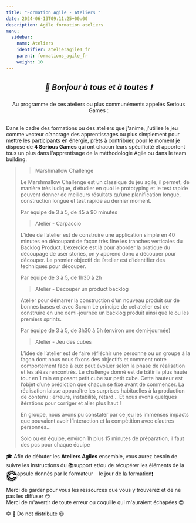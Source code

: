 ```yaml
---
title: "Formation Agile - Ateliers "
date: 2024-06-13T09:11:25+00:00
description: Agile formation ateliers 
menu:
  sidebar:
    name: Ateliers
    identifier: atelieragile1_fr
    parent: formations_agile_fr
    weight: 10
---
```

*<center>:loudspeaker: Bonjour à tous et à toutes :heavy_exclamation_mark:</center>*
---

<div class="d-sm-block alert alert-info " > <center>
<i class="fas fa-info-circle " style="color: blue;"></i> Au programme de ces ateliers ou plus communéments appelés Serious Games : </center>
<span class="text-left">
<br>
</div>

Dans le cadre des formations ou des ateliers que j'anime, j'utilise le jeu comme vecteur d’ancrage des
apprentissages ou plus simplement pour mettre les participants en énergie, prêts à contribuer, pour le moment je dispose de **4 Serious Games** qui ont chacun leurs spécificité et apportent tous un plus dans l'apprentisage de la méthodologie Agile ou dans le team building.

>>Marshmallow Challenge
>
>Le Marshmallow Challenge est un classique du jeu agile, il permet, de manière très ludique, d’étudier en quoi le prototyping et le test rapide peuvent donner de meilleurs résultats qu’une planification longue, construction longue et test rapide au dernier moment.
>
>Par équipe de 3 à 5, de 45 à 90 minutes
>
>>Atelier - Carpaccio
>
>L’idée de l’atelier est de construire une application simple en 40 minutes en découpant de façon très fine les tranches verticales du Backlog Product.
>L’exercice est là pour aborder la pratique du découpage de user stories, on y apprend donc à découper pour découper. Le premier objectif de l’atelier est d’identifier des techniques pour découper.
>
>Par équipe de 3 à 5, de 1h30 à 2h 
>
>>Atelier - Decouper un product backlog
>
>Atelier pour démarrer la construction d’un nouveau produit sur de bonnes bases et avec Scrum
>Le principe de cet atelier est de construire en une demi-journée un backlog produit ainsi que le ou les premiers sprints.
>
>Par équipe de 3 à 5, de 3h30 à 5h (environ une demi-journée)
>
>>Atelier - Jeu des cubes
>
>L’idée de l’atelier est de faire réfléchir une personne ou un groupe à la façon dont nous nous fixons des objectifs et comment notre comportement face à eux peut évoluer selon la phase de réalisation et les aléas rencontrés.
>Le challenge donné est de bâtir la plus haute tour en 1 min en posant petit cube sur petit cube. Cette hauteur est l’objet d’une prédiction que chacun se fixe avant de commencer.
>La réalisation laisse apparaître les surprises habituelles à la production de contenu : erreurs, instabilité, retard… Et nous avons quelques itérations pour corriger et aller plus haut !
>
>En groupe, nous avons pu constater par ce jeu les immenses impacts que pouvaient avoir l’interaction et la compétition avec d’autres personnes…
>
>Solo ou en équipe, environ 1h plus 15 minutes de préparation, il faut des pcs pour chaque équipe

<div class="d-sm-block  alert alert-success  text-left" role="alert">

:mortar_board: Afin de débuter les **Ateliers Agiles** ensemble, vous aurez besoin de suivre les instructions du :books:support et/ou de récupérer les éléments de la <span style='display:FLEX;margin:0'> <img style="vertical-align: bottom;" src="/images/icones/w30/capsule_30.png" alt="C">apsule donnés par le formateur &nbsp; <i class="fas fa-chalkboard-teacher"></i> &nbsp; le jour de la formation :exclamation:

</div>

Merci de garder pour vous les ressources que vous y trouverez et de ne pas les diffuser :smirk:  
Merci de m'avertir de toute erreur ou coquille qui m'auraient échapées :heart_eyes:

:copyright: :no_entry_sign: Do not distribute :relieved: